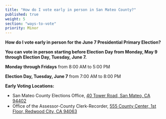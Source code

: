```yaml
---
title: "How do I vote early in person in San Mateo County?"
published: true
weight: 5
section: "ways-to-vote"
priority: Minor
---
```


**How do I vote early in person for the June 7 Presidential Primary Election?**  

**You can vote in person starting before Election Day from Monday, May 9 through Election Day, Tuesday, June 7.**  

**Monday through Fridays** from 8:00 AM to 5:00 PM  

**Election Day, Tuesday, June 7** from 7:00 AM to 8:00 PM  

**Early Voting Locations:**  
- San Mateo County Elections Office, [40 Tower Road, San Mateo, CA 94402](https://www.google.com/maps/place/40+Tower+Rd,+San+Mateo,+CA+94402/@37.5125459,-122.3324911,17z/data=!3m1!4b1!4m2!3m1!1s0x808f9fbff72278f7:0x10982687e2d0db9a?hl=en)  
- Office of the Assessor-County Clerk-Recorder, [555 County Center, 1st Floor, Redwood City, CA 94063](https://www.google.com/maps/place/555+County+Center,+Redwood+City,+CA+94063/@37.48928,-122.230153,16z/data=!4m2!3m1!1s0x808fa2525e583f83:0x5b45de978d636891?hl=en)  
